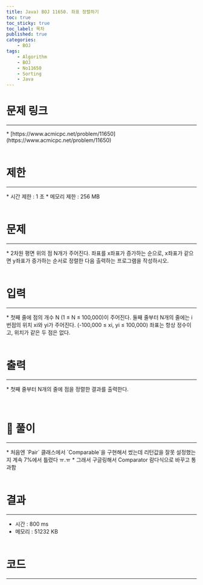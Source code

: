 ```yaml
---
title: Java) BOJ 11650. 좌표 정렬하기
toc: true
toc_sticky: true
toc_label: 목차
published: true
categories:
    - BOJ
tags:
    - Algorithm
    - BOJ
    - No11650
    - Sorting
    - Java
---
```


# 문제 링크
<hr>
* [https://www.acmicpc.net/problem/11650](https://www.acmicpc.net/problem/11650)<br><br>
 
# 제한
<hr>
* 시간 제한 : 1 초
* 메모리 제한 : 256 MB<br><br>

# 문제
<hr>
* 2차원 평면 위의 점 N개가 주어진다. 좌표를 x좌표가 증가하는 순으로, x좌표가 같으면 y좌표가 증가하는 순서로 정렬한 다음 출력하는 프로그램을 작성하시오.<br><br>

# 입력
<hr>
* 첫째 줄에 점의 개수 N (1 ≤ N ≤ 100,000)이 주어진다. 둘째 줄부터 N개의 줄에는 i번점의 위치 xi와 yi가 주어진다. (-100,000 ≤ xi, yi ≤ 100,000) 좌표는 항상 정수이고, 위치가 같은 두 점은 없다.<br><br>

# 출력
<hr>
* 첫째 줄부터 N개의 줄에 점을 정렬한 결과를 출력한다.<br><br><br>

# 👀 풀이
<hr>
* 처음엔 `Pair` 클래스에서 `Comparable`을 구현해서 썼는데 리턴값을 잘못 설정했는지 계속 7%에서 틀렸다 ㅠ.ㅠ
* 그래서 구글링해서 Comparator 람다식으로 바꾸고 통과함<br><br>
 
# 결과 
<hr>

 * 시간 : 800 ms
 * 메모리 : 51232 KB<br><br>
 
# 코드
<hr>

<script src="https://gist.github.com/miro7923/49b9efbb416fe3905a7e48e17b4d3990.js"></script>
